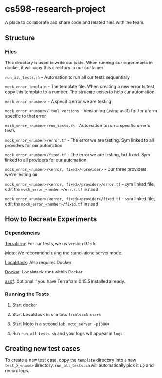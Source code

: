 # cs598-research-project

A place to collaborate and share code and related files with the team.

## Structure

### Files

This directory is used to write our tests. When running our experiments in docker, it will copy this directory to our container

`run_all_tests.sh` - Automation to run all our tests sequentially

`mock_error_template` - The template file. When creating a new error to test, copy this template to a number. The strucure exists to help our automation

`mock_error_<number>` - A specific error we are testing

`mock_error_<number>/.tool_versions` - Versioning (using asdf) for terraform specific to that error

`mock_error_<number>/run_tests.sh` - Automation to run a specific error's tests

`mock_error_<number>/error.tf` - The error we are testing. Sym linked to all providers for our automation

`mock_error_<number>/fixed.tf` - The error we are testing, but fixed. Sym linked to all providers for our automation

`mock_error_<number>/<error, fixed>/<provider>` - Our three providers we're testing on

`mock_error_<number>/<error, fixed>/provider>/error.tf` - sym linked file, edit the `mock_error_<number>/error.tf` instead

`mock_error_<number>/<error, fixed><provider>/fixed.tf` - sym linked file, edit the `mock_error_<number>/fixed.tf` instead

## How to Recreate Experiments

### Dependencies

[Terraform](https://learn.hashicorp.com/tutorials/terraform/install-cli): For our tests, we us version 0.15.5.

[Moto](https://github.com/spulec/moto#stand-alone-server-mode): We recommend using the stand-alone server mode.

[Localstack](https://github.com/localstack/localstack#installing): Also requires Docker

[Docker](https://www.docker.com/): Localstack runs within Docker

[asdf](https://asdf-vm.com/): Optional if you have Terraform 0.15.5 installed already.

### Running the Tests

1. Start docker

2. Start Localstack in one tab. `localsack start`

3. Start Moto in a second tab. `moto_server -p13000`

4. Run `run_all_tests.sh` and your logs will appear in `logs`.

## Creating new test cases

To create a new test case, copy the `template` directory into a new `test_X_<name>` directory. `run_all_tests.sh` will automatically pick it up and record logs.
